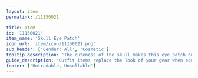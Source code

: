 ```yaml
---
layout: item
permalink: /11150021

title: Item
id: '11150021'
item_name: 'Skull Eye Patch'
icon_url: 'item/icon/11150021.png'
sub_header: ['Gender: All', 'Cosmetic']
tooltip_description: 'The cuteness of the skull makes this eye patch one of a kind.'
guide_description: 'Outfit items replace the look of your gear when equipped.'
footer: ['Untradable, Unsellable']
---
```

